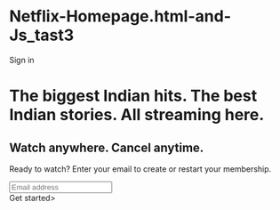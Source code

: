 # Netflix-Homepage.html-and-Js_tast3

<!DOCTYPE html>
<html lang="en">
<head>
    <meta charset="UTF-8">
    <meta name="viewport" content="width=device-width, initial-scale=1.0">
    <link rel="stylesheet" href="style.css">
    <link rel="shortcut icon" href="netflix-favicon.png" type="x-icon"/>
    <title>Netflix India - Watch TV Show Online, Watch Movies Online</title>

</head>
<body>
    <div class="root">
        <nav class="navbar">
            <img class="logo" src="logo.png" alt="">
            <div class="btn-sign-in">Sign in</div>
        </nav>
        <div class="main-container">
            <div class="main-titles-container">
                <h1 class="main-title">The biggest Indian hits. The best Indian stories. All streaming here.</h1>
            <h2 class="main-subtitle">Watch anywhere. Cancel anytime.</h2>
            <p class="main-call-to-action">Ready to watch? Enter your email to create or restart your membership.</p>
        </div>
        <div class="main-email-container">
            <input class="main-email-container-input" type="email" placeholder="Email address"/>
            <div class="btn-get-started">Get started></div>
        </div>
        </div>
    </div>

    
</body>
</html>
